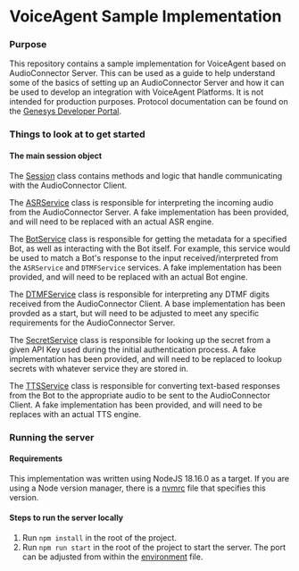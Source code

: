# VoiceAgent Sample Implementation

### Purpose
This repository contains a sample implementation for VoiceAgent based on AudioConnector Server. This can be used as a guide to help understand some of the basics of setting up an AudioConnector Server and how it can be used to develop an integration with VoiceAgent Platforms. 
It is not intended for production purposes. Protocol documentation can be found on the [Genesys Developer Portal](https://developer.genesys.cloud/devapps/audiohook/).

### Things to look at to get started

#### The main session object
The [Session](./src/common/session.ts) class contains methods and logic that handle communicating with the AudioConnector Client.

The [ASRService](./src/services/asr-service.ts) class is responsible for interpreting the incoming audio from the AudioConnector Server. A fake implementation has been provided, and will need to be replaced with an actual ASR engine.

The [BotService](./src/services/bot-service.ts) class is responsible for getting the metadata for a specified Bot, as well as interacting with the Bot itself. For example, this service would be used to match a Bot's response to the input received/interpreted from the `ASRService` and `DTMFService` services. A fake implementation has been provided, and will need to be replaced with an actual Bot engine.

The [DTMFService](./src/services/dtmf-service.ts) class is responsible for interpreting any DTMF digits received from the AudioConnector Client. A base implementation has been provded as a start, but will need to be adjusted to meet any specific requirements for the AudioConnector Server.

The [SecretService](./src/services/secret-service.ts) class is responsible for looking up the secret from a given API Key used during the initial authentication process. A fake implementation has been provided, and will need to be replaced to lookup secrets with whatever service they are stored in.

The [TTSService](./src/services/tts-service.ts) class is responsible for converting text-based responses from the Bot to the appropriate audio to be sent to the AudioConnector Client. A fake implementation has been provided, and will need to be replaces with an actual TTS engine.

### Running the server

#### Requirements
This implementation was written using NodeJS 18.16.0 as a target. If you are using a Node version manager, there is a [nvmrc](./.nvmrc) file that specifies this version.

#### Steps to run the server locally
1) Run `npm install` in the root of the project.
2) Run `npm run start` in the root of the project to start the server. The port can be adjusted from within the [environment](./.env) file.